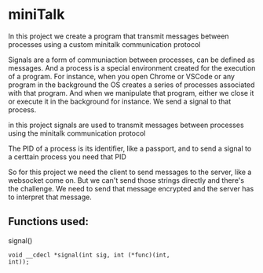 # miniTalk
In this project we create a program that transmit messages between processes using a custom minitalk communication protocol

Signals are a form of communiaction between processes, can be defined as messages. And a process is a special environment created for the execution of a program. For instance, when you open Chrome or VSCode or any program in the background the OS creates a series of processes associated with that program. And when we manipulate that program, either we close it or execute it in the background for instance. We send a signal to that process. 

in this project signals are used to transmit messages between processes using the minitalk communication protocol

The PID of a process is its identifier, like a passport, and to send a signal to a certtain process you need that PID

So for this project we need the client to send messages to the server, like a websocket come on. But we can't send those strings directly and there's the challenge. We need to send that message encrypted and the server has to interpret that message.

## Functions used:

signal()

<code>void __cdecl *signal(int sig, int (*func)(int, int));</code>

